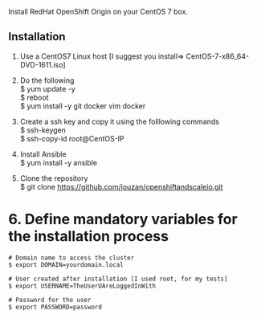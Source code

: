 Install RedHat OpenShift Origin on your CentOS 7 box.

## Installation

1. Use a CentOS7 Linux host [I suggest you install=> CentOS-7-x86_64-DVD-1611.iso]

2. Do the following  
   $ yum update -y      
   $ reboot       
   $ yum install -y git docker vim docker
   
3. Create a ssh key and copy it using the folllowing commands    
   $ ssh-keygen    
   $ ssh-copy-id root@CentOS-IP

4. Install Ansible    
   $ yum install -y ansible 

5. Clone the repository       
   $ git clone  https://github.com/jouzan/openshiftandscaleio.git
   
# 6. Define mandatory variables for the installation process
```
# Domain name to access the cluster
$ export DOMAIN=yourdomain.local 

# User created after installation [I used root, for my tests]
$ export USERNAME=TheUserUAreLoggedInWith      

# Password for the user
$ export PASSWORD=password
```

